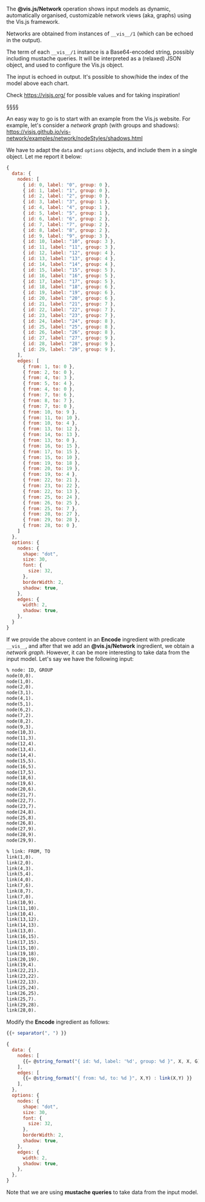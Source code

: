 The **@vis.js/Network** operation shows input models as dynamic, automatically organised, customizable network views (aka, graphs) using the Vis.js framework.

Networks are obtained from instances of `__vis__/1` (which can be echoed in the output).

The term of each `__vis__/1` instance is a Base64-encoded string, possibly including mustache queries.
It will be interpreted as a (relaxed) JSON object, and used to configure the Vis.js object.

The input is echoed in output.
It's possible to show/hide the index of the model above each chart.

Check https://visjs.org/ for possible values and for taking inspiration!

§§§§

An easy way to go is to start with an example from the Vis.js website.
For example, let's consider a *network graph* (with groups and shadows):
https://visjs.github.io/vis-network/examples/network/nodeStyles/shadows.html

We have to adapt the `data` and `options` objects, and include them in a single object.
Let me report it below:
```javascript
{
  data: {
    nodes: [
      { id: 0, label: "0", group: 0 },
      { id: 1, label: "1", group: 0 },
      { id: 2, label: "2", group: 0 },
      { id: 3, label: "3", group: 1 },
      { id: 4, label: "4", group: 1 },
      { id: 5, label: "5", group: 1 },
      { id: 6, label: "6", group: 2 },
      { id: 7, label: "7", group: 2 },
      { id: 8, label: "8", group: 2 },
      { id: 9, label: "9", group: 3 },
      { id: 10, label: "10", group: 3 },
      { id: 11, label: "11", group: 3 },
      { id: 12, label: "12", group: 4 },
      { id: 13, label: "13", group: 4 },
      { id: 14, label: "14", group: 4 }, 
      { id: 15, label: "15", group: 5 },
      { id: 16, label: "16", group: 5 },
      { id: 17, label: "17", group: 5 },
      { id: 18, label: "18", group: 6 },
      { id: 19, label: "19", group: 6 },
      { id: 20, label: "20", group: 6 },
      { id: 21, label: "21", group: 7 },
      { id: 22, label: "22", group: 7 },
      { id: 23, label: "23", group: 7 },
      { id: 24, label: "24", group: 8 },
      { id: 25, label: "25", group: 8 },
      { id: 26, label: "26", group: 8 },
      { id: 27, label: "27", group: 9 },
      { id: 28, label: "28", group: 9 },
      { id: 29, label: "29", group: 9 },
    ],
    edges: [
      { from: 1, to: 0 },
      { from: 2, to: 0 },
      { from: 4, to: 3 },
      { from: 5, to: 4 },
      { from: 4, to: 0 },
      { from: 7, to: 6 },
      { from: 8, to: 7 },
      { from: 7, to: 0 },
      { from: 10, to: 9 },
      { from: 11, to: 10 },
      { from: 10, to: 4 },
      { from: 13, to: 12 },
      { from: 14, to: 13 },
      { from: 13, to: 0 },
      { from: 16, to: 15 },
      { from: 17, to: 15 },
      { from: 15, to: 10 },
      { from: 19, to: 18 },
      { from: 20, to: 19 },
      { from: 19, to: 4 },
      { from: 22, to: 21 },
      { from: 23, to: 22 },
      { from: 22, to: 13 },
      { from: 25, to: 24 },
      { from: 26, to: 25 },
      { from: 25, to: 7 },
      { from: 28, to: 27 },
      { from: 29, to: 28 },
      { from: 28, to: 0 },      
    ]    
  },
  options: {
    nodes: {
      shape: "dot",
      size: 30,
      font: {
        size: 32,
      },
      borderWidth: 2,
      shadow: true,
    },
    edges: {
      width: 2,
      shadow: true,
    },
  }
}
```

If we provide the above content in an **Encode** ingredient with predicate `__vis__`, and after that we add an **@vis.js/Network** ingredient, we obtain a *network graph*.
However, it can be more interesting to take data from the input model.
Let's say we have the following input:
```asp
% node: ID, GROUP
node(0,0).
node(1,0).
node(2,0).
node(3,1).
node(4,1).
node(5,1).
node(6,2).
node(7,2).
node(8,2).
node(9,3).
node(10,3).
node(11,3).
node(12,4).
node(13,4).
node(14,4).
node(15,5).
node(16,5).
node(17,5).
node(18,6).
node(19,6).
node(20,6).
node(21,7).
node(22,7).
node(23,7).
node(24,8).
node(25,8).
node(26,8).
node(27,9).
node(28,9).
node(29,9).

% link: FROM, TO
link(1,0).
link(2,0).
link(4,3).
link(5,4).
link(4,0).
link(7,6).
link(8,7).
link(7,0).
link(10,9).
link(11,10).
link(10,4).
link(13,12).
link(14,13).
link(13,0).
link(16,15).
link(17,15).
link(15,10).
link(19,18).
link(20,19).
link(19,4).
link(22,21).
link(23,22).
link(22,13).
link(25,24).
link(26,25).
link(25,7).
link(29,28).
link(28,0).
```

Modify the **Encode** ingredient as follows: 
```javascript
{{+ separator(", ") }}

{
  data: {
    nodes: [
      {{= @string_format("{ id: %d, label: '%d', group: %d }", X, X, G) : node(X,G) }}
    ],
    edges: [
      {{= @string_format("{ from: %d, to: %d }", X,Y) : link(X,Y) }}
    ],
  },
  options: {
    nodes: {
      shape: "dot",
      size: 30,
      font: {
        size: 32,
      },
      borderWidth: 2,
      shadow: true,
    },
    edges: {
      width: 2,
      shadow: true,
    },
  },
}
```

Note that we are using **mustache queries** to take data from the input model.
